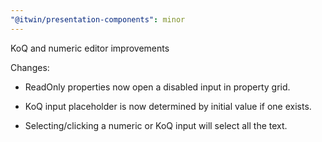 ```yaml
---
"@itwin/presentation-components": minor
---
```


KoQ and numeric editor improvements

Changes:

- ReadOnly properties now open a disabled input in property grid.

- KoQ input placeholder is now determined by initial value if one exists.

- Selecting/clicking a numeric or KoQ input will select all the text.
